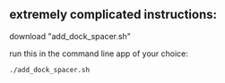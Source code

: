 ## extremely complicated instructions:

download "add_dock_spacer.sh"

run this in the command line app of your choice:
  ```bash
  ./add_dock_spacer.sh

